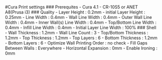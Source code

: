 #Cura Print settings
    ### Prerequites
        - Cura 4.1
        - CR-10S5 or ANET A8(Prusa i3)
    ### Quality
        - Layer Height : 0.2mm
        - initial Layer Height : 0.25mm
        - Line Width : 0.4mm
            - Wall Line Width : 0.4mm
                - Outer Wall Line Width : 0.4mm
                - Inner Wall(s) Line Width : 0.4mm
            - Top/Bottom Line Width : 0.4mm
            - Infill Line Width : 0.4mm
            - Initial Layer Line Width : 100%
    ### Shell
        - Wall Thickness : 1.2mm
            - Wall Line Count : 3
        - Top/Bottom Thickness : 1.2mm
            - Top Thickness : 1.2mm
                - Top Layers : 6
            - Bottom Thickness : 1.2mm
                - Bottom Layers : 6
        - Optimize Wall Printing Order : no check
        - Fill Gaps Between Walls : Everywhere
        - Horizontal Expansion : 0mm
        - Enable Ironing : 0mm
